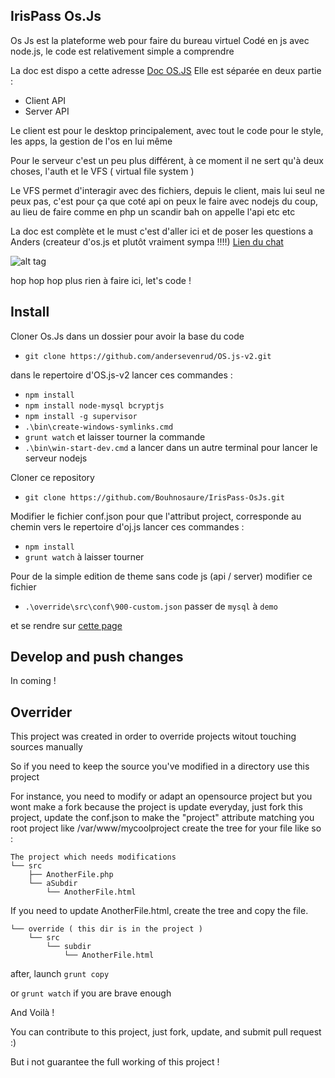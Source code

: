## IrisPass Os.Js

Os Js est la plateforme web pour faire du bureau virtuel
Codé en js avec node.js, le code est relativement simple a comprendre

La doc est dispo a cette adresse [Doc OS.JS](http://os.js.org/doc/)
Elle est séparée en deux partie :
- Client API
- Server API

Le client est pour le desktop principalement, avec tout le code pour le style, les apps, la gestion de l'os en lui même

Pour le serveur c'est un peu plus différent, à ce moment il ne sert qu'à deux choses, l'auth et le VFS ( virtual file system )

Le VFS permet d'interagir avec des fichiers, depuis le client, mais lui seul ne peux pas, c'est pour ça que coté api on peux le faire avec nodejs du coup, au lieu de faire comme en php un scandir bah on appelle l'api etc etc

La doc est complète et le must c'est d'aller ici et de poser les questions a Anders (createur d'os.js et plutôt vraiment sympa !!!!) [Lien du chat](https://gitter.im/andersevenrud/OS.js-v2)

![alt tag](http://replygif.net/i/1353.gif)

hop hop hop plus rien à faire ici, let's code !

## Install
Cloner Os.Js dans un dossier pour avoir la base du code

- `git clone https://github.com/andersevenrud/OS.js-v2.git`

dans le repertoire d'OS.js-v2 lancer ces commandes :
- `npm install `
- `npm install node-mysql bcryptjs`
- `npm install -g supervisor`
- `.\bin\create-windows-symlinks.cmd`
- `grunt watch` et laisser tourner la commande
- `.\bin\win-start-dev.cmd` a lancer dans un autre terminal pour lancer le serveur nodejs

Cloner ce repository

- `git clone https://github.com/Bouhnosaure/IrisPass-OsJs.git`

Modifier le fichier conf.json pour que l'attribut project, corresponde au chemin vers le repertoire d'oj.js
lancer ces commandes :
- `npm install`
- `grunt watch` à laisser tourner


Pour de la simple edition de theme sans code js (api / server) modifier ce fichier
- `.\override\src\conf\900-custom.json`
passer de `mysql` à `demo`


et se rendre sur [cette page](http://localhost:8000)

## Develop and push changes

In coming !

## Overrider
This project was created in order to override projects witout touching sources manually

So if you need to keep the source you've modified in a directory use this project

For instance, you need to modify or adapt an opensource project but you wont make a fork because the project is update everyday,
just fork this project, update the conf.json to make the "project" attribute matching you root project like /var/www/mycoolproject
create the tree for your file like so :

```
The project which needs modifications
└── src
    ├── AnotherFile.php
    └── aSubdir
        └── AnotherFile.html
```

If you need to update AnotherFile.html, create the tree and copy the file.

```
└── override ( this dir is in the project )
    └── src
        └── subdir
            └── AnotherFile.html
```

after, launch `grunt copy`

or `grunt watch` if you are brave enough

And Voilà !

You can contribute to this project, just fork, update, and submit pull request :)

But i not guarantee the full working of this project !
